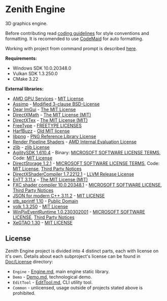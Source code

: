 # Zenith Engine

3D graphics engine.

Before contributing read [coding guidelines](Doc/CodeGuidelines.md) for style conventions and formatting. It is recomended to use [CodeMaid](http://www.codemaid.net/) for auto formatting.

Working with project from command prompt is described [here](Doc/CMakeCLI.md).

**Requirements:**
 - Windows SDK 10.0.20348.0
 - Vulkan SDK 1.3.250.0
 - CMake 3.22

**External libraries:**
 - [AMD GPU Services](https://github.com/GPUOpen-LibrariesAndSDKs/AGS_SDK) - [MIT License](Doc/License/ThirdParty/AGS.txt)
 - [Assimp](https://github.com/assimp/assimp) - [Modified 3-clause BSD-License](Doc/License/ThirdParty/Assimp.txt)
 - [Dear ImGui](https://github.com/ocornut/imgui) - [The MIT License](Doc/License/ThirdParty/Dear_ImGui.txt)
 - [DirectXMath](https://github.com/microsoft/DirectXMath) - [The MIT License (MIT)](Doc/License/ThirdParty/DirectXMath.txt)
 - [DirectXTex](https://github.com/microsoft/DirectXTex) - [The MIT License (MIT)](Doc/License/ThirdParty/DirectXTex.txt)
 - [FreeType](https://gitlab.freedesktop.org/freetype/freetype) - [FREETYPE LICENSES](Doc/License/ThirdParty/FreeType.txt)
 - [HarfBuzz](https://github.com/harfbuzz/harfbuzz) - [Old MIT license](Doc/License/ThirdParty/HarfBuzz.txt)
 - [libpng](https://github.com/glennrp/libpng) - [PNG Reference Library License](Doc/License/ThirdParty/libpng.txt)
 - [Render Pipeline Shaders](https://github.com/GPUOpen-LibrariesAndSDKs/RenderPipelineShaders) - [AMD Internal Evaluation License](Doc/License/ThirdParty/RenderPipelineShaders.txt)
 - [zlib](https://github.com/madler/zlib) - [zlib License](Doc/License/ThirdParty/zlib.txt)
 - [AgilitySDK 1.610.4](https://devblogs.microsoft.com/directx/directx12agility/) - Binary: [MICROSOFT SOFTWARE LICENSE TERMS](Doc/License/ThirdParty/AgilitySDK.txt), Code: [MIT License](Doc/License/ThirdParty/AgilitySDK-code.txt)
 - [DirectStorage 1.2.1](https://devblogs.microsoft.com/directx/directstorage-api-downloads/) - [MICROSOFT SOFTWARE LICENSE TERMS](Doc/License/ThirdParty/DirectStorage.txt), Code: [MIT License](Doc/License/ThirdParty/DirectStorage-code.txt), [Third Party Notices](Doc/License/ThirdParty/DirectStorageThirdPartyNotices.rtf)
 - [DirectXShaderCompiler 1.7.2212.1](https://github.com/microsoft/DirectXShaderCompiler) - [LLVM Release License](Doc/License/ThirdParty/DirectXShaderCompiler.txt)
 - [EnTT 3.11.x](https://github.com/skypjack/entt) - [The MIT License (MIT)](Doc/License/ThirdParty/EnTT.txt)
 - [FXC shader compiler 10.0.20348.1](https://docs.microsoft.com/en-us/windows/win32/direct3dtools/fxc) - [MICROSOFT SOFTWARE LICENSE](Doc/License/ThirdParty/WindowsSdk.rtf), [Third Party Notices](Doc/License/ThirdParty/WindowsSdkThirdPartyNotices.rtf)
 - [JSON for modern C++ 3.11.2](https://github.com/nlohmann/json) - [MIT LICENSE](Doc/License/ThirdParty/json.txt)
 - [stb_sprintf 1.10](https://github.com/nothings/stb/blob/master/stb_sprintf.h) - [Public Domain](Doc/License/ThirdParty/stb_printf.txt)
 - [volk 1.3.250](https://github.com/zeux/volk) - [MIT License](Doc/License/ThirdParty/volk.txt)
 - [WinPixEventRuntime 1.0.230302001](https://www.nuget.org/packages/WinPixEventRuntime) - [MICROSOFT SOFTWARE LICENSE](Doc/License/ThirdParty/WinPixEventRuntime.txt), [Third Party Notices](Doc/License/ThirdParty/WinPixEventRuntimeThirdPartyNotices.txt)
 - [XeGTAO 1.30](https://github.com/GameTechDev/XeGTAO) - [MIT LICENSE](Doc/License/ThirdParty/XeGTAO.txt)

## License

Zenith Engine project is divided into 4 distinct parts, each with license on it's own.
Details about each subproject's license can be found in [Doc/License](Doc/License) directory:
 - `Engine` - [Engine.md](Doc/License/Engine.md), main engine static library.
 - `Demo` - [Demo.md](Doc/License/Demo.md), technological demo.
 - `EditTool` - [EditTool.md](Doc/License/EditTool.md), CLI utility tool.
 - `Common` - unlicensed, usage outside of projects stated above is prohibited.